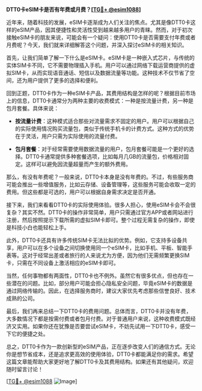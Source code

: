 **DTT0卡eSIM卡是否有年费或月费？[[TG💪+ @esim1088](https://t.me/s/esim1088)]**

近年来，随着科技的发展，eSIM卡逐渐成为人们关注的焦点。尤其是像DTT0卡这样的eSIM产品，因其便捷性和灵活性受到越来越多用户的青睐。然而，对于初次接触eSIM卡的朋友来说，可能会有一个疑问：使用DTT0卡是否需要支付年费或者月费呢？今天，我们就来详细解答这个问题，并深入探讨eSIM卡的相关知识。

首先，让我们简单了解一下什么是eSIM卡。eSIM卡是一种嵌入式芯片，与传统的实体SIM卡不同，它不需要物理插入手机。用户可以通过网络下载运营商提供的虚拟SIM卡，从而实现语音通话、短信以及数据流量等功能。这种技术不仅节省了空间，还为用户提供了更多的选择和便利。

回到正题，DTT0卡作为一种eSIM卡产品，其费用结构是怎样的呢？根据目前市场上的信息，DTT0卡通常分为两种主要的收费模式：一种是按流量计费，另一种是包月套餐。具体来说：

- **按流量计费**：这种模式适合那些对流量需求不固定的用户。用户可以根据自己的实际使用情况购买流量包，类似于传统手机卡的计费方式。这种方式的优势在于灵活，用户只需为实际使用的流量付费。
  
- **包月套餐**：对于经常需要使用数据流量的用户，包月套餐可能是一个更好的选择。DTT0卡通常提供多种套餐选项，比如每月几GB的流量包，价格相对固定。这样可以避免因流量超量而产生的额外费用。

那么，有没有年费呢？一般来说，DTT0卡本身是没有年费的。不过，有些服务商可能会推出一些增值服务，比如云存储、设备管理等，这些服务可能会收取一定的费用。但这些都是可选的，用户可以根据自身需求决定是否开通。

接下来，我们来看看DTT0卡的实际使用体验。很多人担心，使用eSIM卡会不会很复杂？其实不然。DTT0卡的操作非常简单，用户只需通过官方APP或者网站进行注册，然后按照提示下载所需的虚拟SIM卡即可。整个过程无需复杂的操作，即使是科技小白也能轻松上手。

此外，DTT0卡还具有许多传统SIM卡无法比拟的优势。例如，它支持多设备共享，用户可以在多个设备之间切换使用同一个eSIM卡，比如手机、平板、智能手表等。这对于经常出差或者旅行的人来说尤为方便，因为他们无需频繁更换SIM卡，只需在不同设备上激活相应的eSIM卡即可。

当然，任何事物都有两面性，DTT0卡也不例外。虽然它有很多优点，但也存在一些潜在的问题。比如，部分用户可能会担心隐私安全问题，毕竟eSIM卡的数据是通过网络传输的。因此，在选择服务商时，建议大家优先考虑那些信誉良好、技术成熟的公司。

最后，我们再来总结一下DTT0卡的费用问题。总体而言，DTT0卡并没有年费，大多数情况下都是按需付费或者包月付费。对于普通用户来说，这种收费模式既经济又实用。如果你还在犹豫是否要尝试eSIM卡，不妨先试用一下DTT0卡，感受一下它的便捷之处。

总之，DTT0卡作为一款创新型的eSIM产品，正在逐步改变人们的通信方式。无论你是想节省成本，还是追求更高效的使用体验，DTT0卡都能满足你的需求。希望这篇文章能帮助大家更好地了解DTT0卡及其费用结构。如果还有其他疑问，欢迎随时留言讨论！

[[TG💪+ @esim1088](https://t.me/s/esim1088) ![Image](https://i.postimg.cc/4NQfJmqS/Snipaste-2025-05-13-00-14-12.png)]